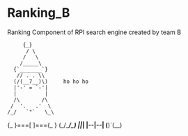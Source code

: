 # Ranking_B
Ranking Component of RPI search engine created by team B 



         {_}
          / \
         /   \
        /_____\
      {`_______`}
       // . . \\
      (/(__7__)\)     ho ho ho
      |'-' = `-'|
      |         |
      /\       /\
     /  '.   .'  \
    /_/   `"`   \_\
   \{_ }===[ ]==={_ }
   (_/\_________/\_)
       |___|___|
        |--|--|
       (__)`(__)

